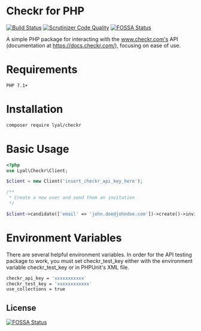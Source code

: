 # Checkr for PHP

[![Build Status](https://travis-ci.org/lyal/checkr.svg?branch=master)](https://travis-ci.org/lyal/checkr)
[![Scrutinizer Code Quality](https://scrutinizer-ci.com/g/lyal/checkr/badges/quality-score.png?b=master)](https://scrutinizer-ci.com/g/lyal/checkr/?branch=master)
[![FOSSA Status](https://app.fossa.io/api/projects/git%2Bgithub.com%2Flyal%2Fcheckr.svg?type=shield)](https://app.fossa.io/projects/git%2Bgithub.com%2Flyal%2Fcheckr?ref=badge_shield)

A simple PHP package for interacting with the www.checkr.com's API (documentation at https://docs.checkr.com/), 
focusing on ease of use.  

# Requirements
    
    PHP 7.1+

# Installation

```sh
composer require lyal/checkr
```

# Basic Usage

```php
<?php
use Lyal\Checkr\Client;

$client = new Client('insert_checkr_api_key_here');

/**
 * Create a new user and send them an invitation
 */

$client->candidate(['email' => 'john.doe@johndoe.com'])->create()->invitation(['package' => 'tasker_pro'])->create();

```
# Environment Variables

There are several helpful environment variables.  In order for the API testing package to work, you must set
checkr_test_key either with the environment variable checkr_test_key or in PHPUnit's XML file.

```sh
checkr_api_key = 'xxxxxxxxxxx'
checkr_test_key = 'xxxxxxxxxxxx'
use_collections = true
```




## License
[![FOSSA Status](https://app.fossa.io/api/projects/git%2Bgithub.com%2Flyal%2Fcheckr.svg?type=large)](https://app.fossa.io/projects/git%2Bgithub.com%2Flyal%2Fcheckr?ref=badge_large)